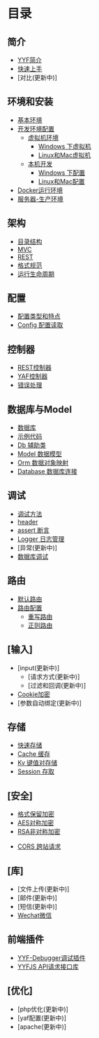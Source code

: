 # 目录

## 简介
* [YYF简介](README.md)
* [快速上手](about\README.md)
* [对比\(更新中\)]

## 环境和安装
* [基本环境](setup/README.md)
* [开发环境配置](setup/develop.md)
    * [虚拟机环境](setup/develop.md#vm)
        * [Windows 下虚拟机](setup/vm-in-windows.md)
        * [Linux和Mac虚拟机](setup/vm-in-linux.md)
    * [本机开发](setup/develop.md#local)
        * [Windows 下配置](setup/yyf-in-windows.md)
        * [Linux和Mac配置](setup/yyf-in-linux.md)
* [Docker运行环境](setup/docker.md)
* [服务器-生产环境](setup/yyf-in-server.md)

## 架构
* [目录结构](architecture/folder-structure.md)
* [MVC](architecture/mvc.md)
* [REST](architecture/rest.md)
* [格式规范](architecture/standard.md)
* [运行生命周期](architecture/lifecircle.md)

## 配置
* [配置类型和特点](configure/README.md)
* [Config 配置读取](configure/config.md)

## 控制器
* [REST控制器](controller/rest.md)
* [YAF控制器](controller/yaf.md)
* [错误处理](controller/error.md)

## 数据库与Model
* [数据库](database/README.md)
* [示例代码](database/example.md)
* [Db 辅助类](database/db.md)
* [Model 数据模型](database/model.md)
* [Orm 数据对象映射](database/orm.md)
* [Database 数据库连接](database/database.md)

## 调试
* [调试方法](debug/README.md)
* [header](debug/header.md)
* [assert 断言](debug/assert.md)
* [Logger 日志管理](debug/logger.md)
* [异常\(更新中\)]
* [数据库调试](debug/sql.md)

## 路由
* [默认路由](route/README.md)
* [路由配置](route/config.md)
    * [重写路由](route/config.md#rewrite)
    * [正则路由](route/config.md#regex)

## \[输入\]
* [input\(更新中\)]
    * [请求方式\(更新中\)]
    * [过滤和回调\(更新中\)]
* [Cookie加密](input/cookie.md)
* [参数自动绑定\(更新中\)]


## 存储
* [快速存储](storage/README.md)
* [Cache 缓存](storage/cache.md)
* [Kv 键值对存储](storage/kv.md)
* [Session 存取](storage/session.md)

## \[安全\]
* [格式保留加密](safety/cipher.md)
* [AES对称加密](safety/aes.md)
* [RSA非对称加密](safety/rsa.md)
<!--* [安全统计\(更新中\)]-->
* [CORS 跨站请求](safety/cors.md)

## \[库\]
* [文件上传\(更新中\)]
* [邮件\(更新中\)]
* [短信\(更新中\)]
* [Wechat微信](library/wechat.md)

## 前端插件
* [YYF-Debugger调试插件](http://debugger.newfuture.cc/)
* [YYFJS API请求接口库](https://github.com/YunYinORG/YYFJS/)

## \[优化\]
* [php优化\(更新中\)]
* [yaf配置\(更新中\)]
* [apache\(更新中\)]
